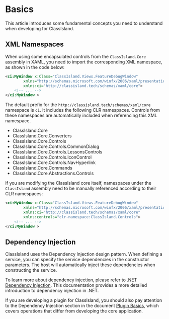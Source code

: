 # Basics

This article introduces some fundamental concepts you need to understand when developing for ClassIsland.

<a id="xml-namespace"></a>

## XML Namespaces

When using some encapsulated controls from the `ClassIsland.Core` assembly in XAML, you need to import the corresponding XML namespace, as shown in the code below:

``` xml hl_lines="3"
<ci:MyWindow x:Class="ClassIsland.Views.FeatureDebugWindow"
        xmlns="http://schemas.microsoft.com/winfx/2006/xaml/presentation"
        xmlns:ci="http://classisland.tech/schemas/xaml/core">
    <!-- ... -->
</ci:MyWindow >
```

The default prefix for the `http://classisland.tech/schemas/xaml/core` namespace is `ci`. It includes the following CLR namespaces. Controls from these namespaces are automatically included when referencing this XML namespace.

- ClassIsland.Core
- ClassIsland.Core.Converters
- ClassIsland.Core.Controls
- ClassIsland.Core.Controls.CommonDialog
- ClassIsland.Core.Controls.LessonsControls
- ClassIsland.Core.Controls.IconControl
- ClassIsland.Core.Controls.NavHyperlink
- ClassIsland.Core.Commands
- ClassIsland.Core.Abstractions.Controls

If you are modifying the ClassIsland core itself, namespaces under the `ClassIsland` assembly need to be manually referenced according to their CLR namespaces:

``` xml hl_lines="4"
<ci:MyWindow x:Class="ClassIsland.Views.FeatureDebugWindow"
        xmlns="http://schemas.microsoft.com/winfx/2006/xaml/presentation"
        xmlns:ci="http://classisland.tech/schemas/xaml/core"
        xmlns:controls="clr-namespace:ClassIsland.Controls">
    <!-- ... -->
</ci:MyWindow >
```

<a id="dependency-injection"></a>

## Dependency Injection

ClassIsland uses the Dependency Injection design pattern. When defining a service, you can specify the service dependencies in the constructor parameters. The host will automatically inject these dependencies when constructing the service.

To learn more about dependency injection, please refer to [.NET Dependency Injection](https://learn.microsoft.com/zh-cn/dotnet/core/extensions/dependency-injection). This documentation provides a more detailed introduction to dependency injection in .NET.

If you are developing a plugin for ClassIsland, you should also pay attention to the Dependency Injection section in the document [Plugin Basics](./plugins/basics.md#依赖注入), which covers operations that differ from developing the core application.
